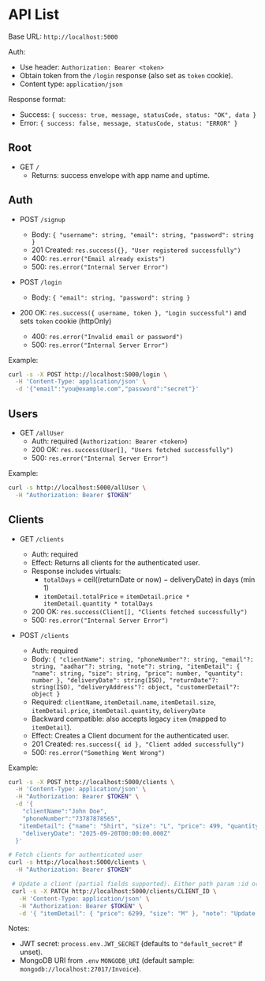  # API List

 Base URL: `http://localhost:5000`

 Auth:
  - Use header: `Authorization: Bearer <token>`
  - Obtain token from the `/login` response (also set as `token` cookie).
  - Content type: `application/json`

 Response format:
 - Success: `{ success: true, message, statusCode, status: "OK", data }`
 - Error: `{ success: false, message, statusCode, status: "ERROR" }`

 ## Root
 - GET `/`
   - Returns: success envelope with app name and uptime.

 ## Auth
 - POST `/signup`
   - Body: `{ "username": string, "email": string, "password": string }`
   - 201 Created: `res.success({}, "User registered successfully")`
   - 400: `res.error("Email already exists")`
   - 500: `res.error("Internal Server Error")`

 - POST `/login`
   - Body: `{ "email": string, "password": string }`
 - 200 OK: `res.success({ username, token }, "Login successful")` and sets `token` cookie (httpOnly)
   - 400: `res.error("Invalid email or password")`
   - 500: `res.error("Internal Server Error")`

 Example:
 ```bash
 curl -s -X POST http://localhost:5000/login \
   -H 'Content-Type: application/json' \
   -d '{"email":"you@example.com","password":"secret"}'
 ```

 ## Users
 - GET `/allUser`
   - Auth: required (`Authorization: Bearer <token>`)
   - 200 OK: `res.success(User[], "Users fetched successfully")`
   - 500: `res.error("Internal Server Error")`

 Example:
 ```bash
 curl -s http://localhost:5000/allUser \
   -H "Authorization: Bearer $TOKEN"
 ```

 ## Clients
  - GET `/clients`
    - Auth: required
    - Effect: Returns all clients for the authenticated user.
    - Response includes virtuals:
      - `totalDays` = ceil((returnDate or now) − deliveryDate) in days (min 1)
      - `itemDetail.totalPrice` = `itemDetail.price * itemDetail.quantity * totalDays`
    - 200 OK: `res.success(Client[], "Clients fetched successfully")`
    - 500: `res.error("Internal Server Error")`

  - POST `/clients`
    - Auth: required
    - Body: `{ "clientName": string, "phoneNumber"?: string, "email"?: string, "aadhar"?: string, "note"?: string, "itemDetail": { "name": string, "size": string, "price": number, "quantity": number }, "deliveryDate": string(ISO), "returnDate"?: string(ISO), "deliveryAddress"?: object, "customerDetail"?: object }`
    - Required: `clientName`, `itemDetail.name`, `itemDetail.size`, `itemDetail.price`, `itemDetail.quantity`, `deliveryDate`
    - Backward compatible: also accepts legacy `item` (mapped to `itemDetail`).
    - Effect: Creates a Client document for the authenticated user.
    - 201 Created: `res.success({ id }, "Client added successfully")`
    - 500: `res.error("Something Went Wrong")`

 Example:
 ```bash
 curl -s -X POST http://localhost:5000/clients \
   -H 'Content-Type: application/json' \
   -H "Authorization: Bearer $TOKEN" \
   -d '{
     "clientName":"John Doe",
     "phoneNumber":"73787878565",
    "itemDetail": {"name": "Shirt", "size": "L", "price": 499, "quantity": 2},
     "deliveryDate": "2025-09-20T00:00:00.000Z"
   }'

 # Fetch clients for authenticated user
 curl -s http://localhost:5000/clients \
   -H "Authorization: Bearer $TOKEN"

  # Update a client (partial fields supported). Either path param :id or ?id= is accepted
  curl -s -X PATCH http://localhost:5000/clients/CLIENT_ID \
    -H 'Content-Type: application/json' \
    -H "Authorization: Bearer $TOKEN" \
    -d '{ "itemDetail": { "price": 6299, "size": "M" }, "note": "Update fabric" }'
 ```

 Notes:
 - JWT secret: `process.env.JWT_SECRET` (defaults to `"default_secret"` if unset).
 - MongoDB URI from `.env` `MONGODB_URI` (default sample: `mongodb://localhost:27017/Invoice`).
